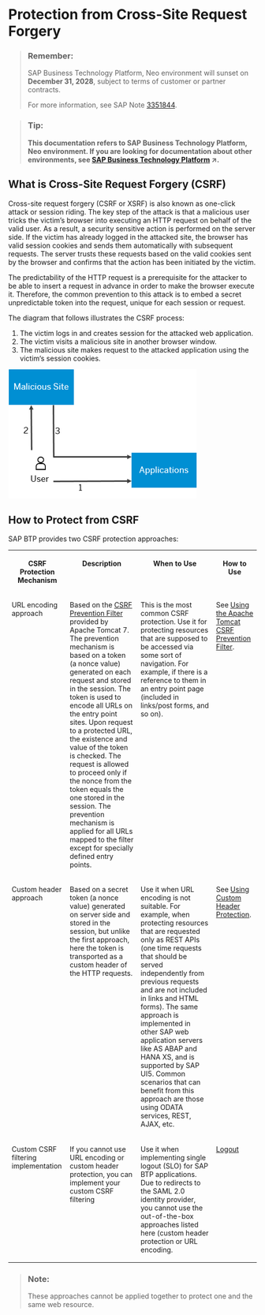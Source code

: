 <!-- loio1f5f34e31ec64af8b5fef1796ea07c0a -->

# Protection from Cross-Site Request Forgery

> ### Remember:  
> SAP Business Technology Platform, Neo environment will sunset on **December 31, 2028**, subject to terms of customer or partner contracts.
> 
> For more information, see SAP Note [3351844](https://me.sap.com/notes/3351844).

> ### Tip:  
> **This documentation refers to SAP Business Technology Platform, Neo environment. If you are looking for documentation about other environments, see [SAP Business Technology Platform](https://help.sap.com/viewer/65de2977205c403bbc107264b8eccf4b/Cloud/en-US/6a2c1ab5a31b4ed9a2ce17a5329e1dd8.html "SAP Business Technology Platform (SAP BTP) is an integrated offering comprised of four technology portfolios: database and data management, application development and integration, analytics, and intelligent technologies. The platform offers users the ability to turn data into business value, compose end-to-end business processes, and build and extend SAP applications quickly.") :arrow_upper_right:.**



## What is Cross-Site Request Forgery \(CSRF\)

Cross-site request forgery \(CSRF or XSRF\) is also known as one-click attack or session riding. The key step of the attack is that a malicious user tricks the victim’s browser into executing an HTTP request on behalf of the valid user. As a result, a security sensitive action is performed on the server side. If the victim has already logged in the attacked site, the browser has valid session cookies and sends them automatically with subsequent requests. The server trusts these requests based on the valid cookies sent by the browser and confirms that the action has been initiated by the victim.

The predictability of the HTTP request is a prerequisite for the attacker to be able to insert a request in advance in order to make the browser execute it. Therefore, the common prevention to this attack is to embed a secret unpredictable token into the request, unique for each session or request.

The diagram that follows illustrates the CSRF process:

1.  The victim logs in and creates session for the attacked web application.
2.  The victim visits a malicious site in another browser window.
3.  The malicious site makes request to the attacked application using the victim‘s session cookies.

![](images/Protecting_from_Cross-Site_Request_Forgery_graph_259bcdd.png)



## How to Protect from CSRF

SAP BTP provides two CSRF protection approaches:


<table>
<tr>
<th valign="top">

CSRF Protection Mechanism



</th>
<th valign="top">

Description



</th>
<th valign="top">

When to Use



</th>
<th valign="top">

How to Use



</th>
</tr>
<tr>
<td valign="top">

URL encoding approach



</td>
<td valign="top">

Based on the [CSRF Prevention Filter](http://tomcat.apache.org/tomcat-7.0-doc/config/filter.html#CSRF_Prevention_Filter) provided by Apache Tomcat 7. The prevention mechanism is based on a token \(a nonce value\) generated on each request and stored in the session. The token is used to encode all URLs on the entry point sites. Upon request to a protected URL, the existence and value of the token is checked. The request is allowed to proceed only if the nonce from the token equals the one stored in the session. The prevention mechanism is applied for all URLs mapped to the filter except for specially defined entry points.



</td>
<td valign="top">

This is the most common CSRF protection. Use it for protecting resources that are supposed to be accessed via some sort of navigation. For example, if there is a reference to them in an entry point page \(included in links/post forms, and so on\).



</td>
<td valign="top">

See [Using the Apache Tomcat CSRF Prevention Filter](using-the-apache-tomcat-csrf-prevention-filter-e5be999.md).



</td>
</tr>
<tr>
<td valign="top">

Custom header approach



</td>
<td valign="top">

Based on a secret token \(a nonce value\) generated on server side and stored in the session, but unlike the first approach, here the token is transported as a custom header of the HTTP requests.



</td>
<td valign="top">

Use it when URL encoding is not suitable. For example, when protecting resources that are requested only as REST APIs \(one time requests that should be served independently from previous requests and are not included in links and HTML forms\). The same approach is implemented in other SAP web application servers like AS ABAP and HANA XS, and is supported by SAP UI5. Common scenarios that can benefit from this approach are those using ODATA services, REST, AJAX, etc.



</td>
<td valign="top">

See [Using Custom Header Protection](using-custom-header-protection-3756f3f.md).



</td>
</tr>
<tr>
<td valign="top">

Custom CSRF filtering implementation



</td>
<td valign="top">

If you cannot use URL encoding or custom header protection, you can implement your custom CSRF filtering



</td>
<td valign="top">

Use it when implementing single logout \(SLO\) for SAP BTP applications. Due to redirects to the SAML 2.0 identity provider, you cannot use the out-of-the-box approaches listed here \(custom header protection or URL encoding.



</td>
<td valign="top">

[Logout](logout-2eebf76.md) 



</td>
</tr>
</table>

> ### Note:  
> These approaches cannot be applied together to protect one and the same web resource.

